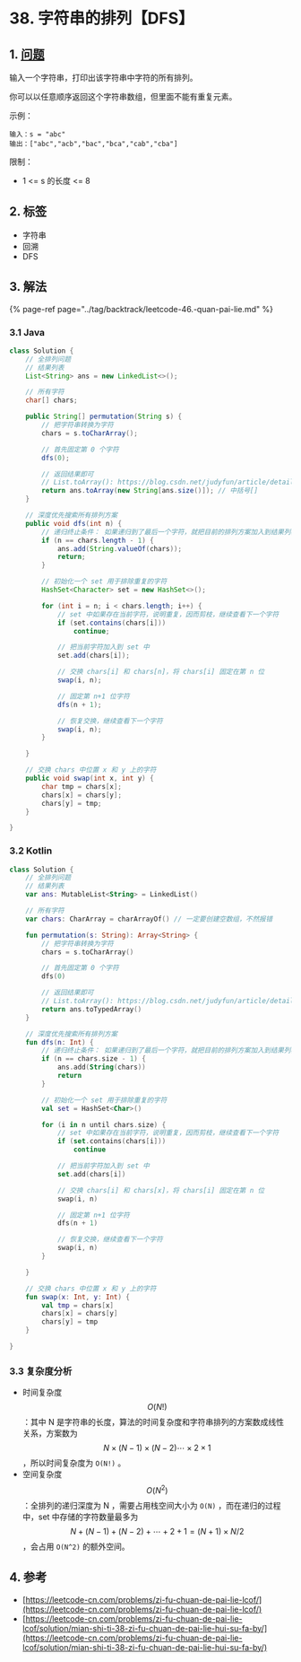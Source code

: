 # 38. 字符串的排列【DFS】

## 1. [问题](https://leetcode-cn.com/problems/zi-fu-chuan-de-pai-lie-lcof/)

输入一个字符串，打印出该字符串中字符的所有排列。

你可以以任意顺序返回这个字符串数组，但里面不能有重复元素。

示例：

```text
输入：s = "abc"
输出：["abc","acb","bac","bca","cab","cba"]
```

限制：

* 1 &lt;= s 的长度 &lt;= 8

## 2. 标签

* 字符串
* 回溯
* DFS

## 3. 解法

{% page-ref page="../tag/backtrack/leetcode-46.-quan-pai-lie.md" %}

### 3.1 Java

```java
class Solution {
    // 全排列问题
    // 结果列表
    List<String> ans = new LinkedList<>();

    // 所有字符
    char[] chars;

    public String[] permutation(String s) {
        // 把字符串转换为字符
        chars = s.toCharArray();

        // 首先固定第 0 个字符
        dfs(0);

        // 返回结果即可
        // List.toArray(): https://blog.csdn.net/judyfun/article/details/50239127
        return ans.toArray(new String[ans.size()]); // 中括号[]
    }

    // 深度优先搜索所有排列方案
    public void dfs(int n) {
        // 递归终止条件： 如果递归到了最后一个字符，就把目前的排列方案加入到结果列表里
        if (n == chars.length - 1) {
            ans.add(String.valueOf(chars));
            return;
        }

        // 初始化一个 set 用于排除重复的字符
        HashSet<Character> set = new HashSet<>();

        for (int i = n; i < chars.length; i++) {
            // set 中如果存在当前字符，说明重复，因而剪枝，继续查看下一个字符
            if (set.contains(chars[i]))
                continue;

            // 把当前字符加入到 set 中
            set.add(chars[i]);

            // 交换 chars[i] 和 chars[n]，将 chars[i] 固定在第 n 位
            swap(i, n);

            // 固定第 n+1 位字符
            dfs(n + 1);

            // 恢复交换，继续查看下一个字符
            swap(i, n);
        }

    }

    // 交换 chars 中位置 x 和 y 上的字符
    public void swap(int x, int y) {
        char tmp = chars[x];
        chars[x] = chars[y];
        chars[y] = tmp;
    }

}
```

### 3.2 Kotlin

```kotlin
class Solution {
    // 全排列问题
    // 结果列表
    var ans: MutableList<String> = LinkedList()

    // 所有字符
    var chars: CharArray = charArrayOf() // 一定要创建空数组，不然报错

    fun permutation(s: String): Array<String> {
        // 把字符串转换为字符
        chars = s.toCharArray()

        // 首先固定第 0 个字符
        dfs(0)

        // 返回结果即可
        // List.toArray(): https://blog.csdn.net/judyfun/article/details/50239127
        return ans.toTypedArray()
    }

    // 深度优先搜索所有排列方案
    fun dfs(n: Int) {
        // 递归终止条件： 如果递归到了最后一个字符，就把目前的排列方案加入到结果列表里
        if (n == chars.size - 1) {
            ans.add(String(chars))
            return
        }

        // 初始化一个 set 用于排除重复的字符
        val set = HashSet<Char>()

        for (i in n until chars.size) {
            // set 中如果存在当前字符，说明重复，因而剪枝，继续查看下一个字符
            if (set.contains(chars[i]))
                continue

            // 把当前字符加入到 set 中
            set.add(chars[i])

            // 交换 chars[i] 和 chars[x]，将 chars[i] 固定在第 n 位
            swap(i, n)

            // 固定第 n+1 位字符
            dfs(n + 1)

            // 恢复交换，继续查看下一个字符
            swap(i, n)
        }

    }

    // 交换 chars 中位置 x 和 y 上的字符
    fun swap(x: Int, y: Int) {
        val tmp = chars[x]
        chars[x] = chars[y]
        chars[y] = tmp
    }

}
```

### 3.3 复杂度分析

* 时间复杂度$$O(N!)$$：其中 N 是字符串的长度，算法的时间复杂度和字符串排列的方案数成线性关系，方案数为 $$N \times (N-1) \times (N-2) \cdots \times 2 \times 1$$ ，所以时间复杂度为 `O(N!)` 。
* 空间复杂度 $$O(N^2)$$：全排列的递归深度为 N ，需要占用栈空间大小为 `O(N)` ，而在递归的过程中，set 中存储的字符数量最多为 $$N+(N-1)+(N-2)+ \cdots + 2 + 1 = (N+1) \times N / 2$$ ，会占用 `O(N^2)` 的额外空间。 

## 4. 参考

* [https://leetcode-cn.com/problems/zi-fu-chuan-de-pai-lie-lcof/](https://leetcode-cn.com/problems/zi-fu-chuan-de-pai-lie-lcof/)
* [https://leetcode-cn.com/problems/zi-fu-chuan-de-pai-lie-lcof/solution/mian-shi-ti-38-zi-fu-chuan-de-pai-lie-hui-su-fa-by/](https://leetcode-cn.com/problems/zi-fu-chuan-de-pai-lie-lcof/solution/mian-shi-ti-38-zi-fu-chuan-de-pai-lie-hui-su-fa-by/)

